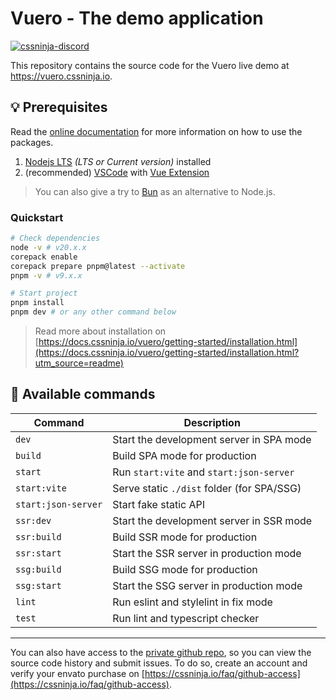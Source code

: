 # Vuero - The demo application

[![cssninja-discord](https://img.shields.io/discord/785473098069311510?label=join%20us%20on%20discord&color=6944EC)](https://go.cssninja.io/discord)

This repository contains the source code for the Vuero live demo at https://vuero.cssninja.io.


## 💡 Prerequisites

Read the [online documentation](https://docs.cssninja.io/vuero?utm_source=readme) for more information on how to use the packages.

1. [Nodejs LTS](https://nodejs.org/en/) _(LTS or Current version)_ installed
2. (recommended) [VSCode](https://code.visualstudio.com/) with [Vue Extension](https://marketplace.visualstudio.com/items?itemName=vue.volar)

> You can also give a try to [Bun](https://bun.sh) as an alternative to Node.js.

### Quickstart

```bash
# Check dependencies
node -v # v20.x.x
corepack enable
corepack prepare pnpm@latest --activate
pnpm -v # v9.x.x

# Start project
pnpm install
pnpm dev # or any other command below
```
> Read more about installation on [https://docs.cssninja.io/vuero/getting-started/installation.html](https://docs.cssninja.io/vuero/getting-started/installation.html?utm_source=readme)


## 🤖 Available commands

| Command              | Description                                |
|----------------------|--------------------------------------------|
| `dev`                | Start the development server in SPA mode   |
| `build`              | Build SPA mode for production              |
| `start`              | Run `start:vite` and `start:json-server`   |
| `start:vite`         | Serve static `./dist` folder (for SPA/SSG) |
| `start:json-server`  | Start fake static API                      |
| `ssr:dev`            | Start the development server in SSR mode   |
| `ssr:build`          | Build SSR mode for production              |
| `ssr:start`          | Start the SSR server in production mode    |
| `ssg:build`          | Build SSG mode for production              |
| `ssg:start`          | Start the SSG server in production mode    |
| `lint`               | Run eslint and stylelint in fix mode       |
| `test`               | Run lint and typescript checker            |


---

You can also have access to the [private github repo](https://github.com/cssninjaStudio/vuero), so you can view the source code history and submit issues. To do so, create an account and verify your envato purchase on [https://cssninja.io/faq/github-access](https://cssninja.io/faq/github-access).

